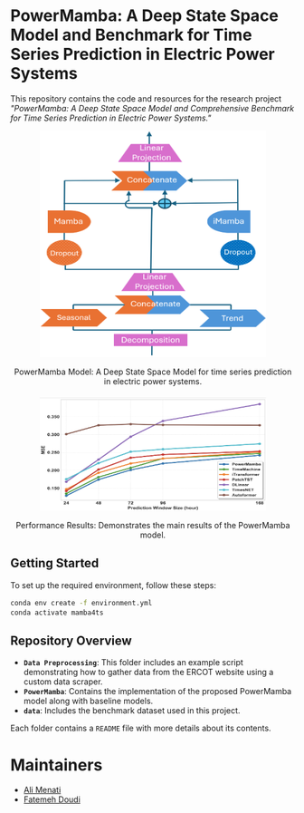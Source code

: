 
# PowerMamba: A Deep State Space Model and Benchmark for Time Series Prediction in Electric Power Systems

This repository contains the code and resources for the research project *"PowerMamba: A Deep State Space Model and Comprehensive Benchmark for Time Series Prediction in Electric Power Systems."*

<div style="text-align: center;">
    <img src="model.png" alt="PowerMamba Model" style="width:400px; height:400px;">
    <p>PowerMamba Model: A Deep State Space Model for time series prediction in electric power systems.</p>
</div>

<div style="text-align: center; margin-top: 20px;">
    <img src="performance.png" alt="Performance Results" style="width:400px; height:200px;">
    <p>Performance Results: Demonstrates the main results of the PowerMamba model.</p>
</div>



## Getting Started

To set up the required environment, follow these steps:

```bash
conda env create -f environment.yml
conda activate mamba4ts
```

## Repository Overview


- **`Data Preprocessing`**: This folder includes an example script demonstrating how to gather data from the ERCOT website using a custom data scraper.
- **`PowerMamba`**: Contains the implementation of the proposed PowerMamba model along with baseline models.
- **`data`**: Includes the benchmark dataset used in this project.

Each folder contains a `README` file with more details about its contents.

# Maintainers
* [Ali Menati](github.com/alimenati)
* [Fatemeh Doudi](https://fatemehdoudi.github.io/)



